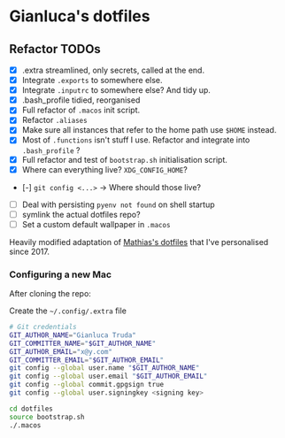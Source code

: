 # Gianluca's dotfiles

## Refactor TODOs
- [x] .extra streamlined, only secrets, called at the end.
- [x] Integrate `.exports` to somewhere else.
- [x] Integrate `.inputrc` to somewhere else? And tidy up.
- [x] .bash_profile tidied, reorganised
- [x] Full refactor of `.macos` init script.
- [x] Refactor `.aliases`
- [x] Make sure all instances that refer to the home path use `$HOME` instead.
- [x] Most of `.functions` isn't stuff I use. Refactor and integrate into `.bash_profile` ?
- [x] Full refactor and test of `bootstrap.sh` initialisation script.
- [x] Where can everything live? `XDG_CONFIG_HOME`?
- [-] `git config <...>` -> Where should those live?
- [ ] Deal with persisting `pyenv not found` on shell startup
- [ ] symlink the actual dotfiles repo?
- [ ] Set a custom default wallpaper in `.macos`

Heavily modified adaptation of <a href="https://github.com/mathiasbynens/dotfiles">Mathias's dotfiles</a> that I've personalised since 2017.

### Configuring a new Mac

After cloning the repo:

Create the `~/.config/.extra` file

```bash
# Git credentials
GIT_AUTHOR_NAME="Gianluca Truda"
GIT_COMMITTER_NAME="$GIT_AUTHOR_NAME"
GIT_AUTHOR_EMAIL="x@y.com"
GIT_COMMITTER_EMAIL="$GIT_AUTHOR_EMAIL"
git config --global user.name "$GIT_AUTHOR_NAME"
git config --global user.email "$GIT_AUTHOR_EMAIL"
git config --global commit.gpgsign true
git config --global user.signingkey <signing key>
```

```bash
cd dotfiles
source bootstrap.sh
./.macos
```
